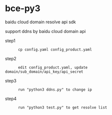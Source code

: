 # bce-py3

baidu cloud domain resolve api sdk

support ddns by baidu cloud domain api

  step1 
          
          cp config.yaml config_product.yaml
  
  step2
          
          edit config_product.yaml, update domain/sub_domain/api_key/api_secret
  
  step3 
          
          run "python3 ddns.py" to change ip
  
  step4 
          
          run "python3 test.py" to get resolve list
